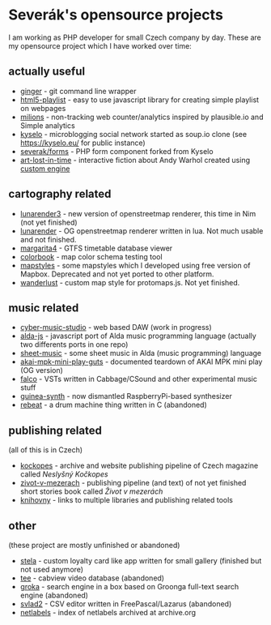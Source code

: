 # Severák's opensource projects

I am working as PHP developer for small Czech company by day. These are my opensource project which I have worked over time:

## actually useful

- [ginger](https://github.com/severak/ginger) - git command line wrapper
- [html5-playlist](https://github.com/severak/html5-playlist) - easy to use javascript library for creating simple playlist on webpages
- [milions](https://tildegit.org/severak/millions) - non-tracking web counter/analytics inspired by plausible.io and Simple analytics
- [kyselo](https://bitbucket.org/severak/kyselo/src) - microblogging social network started as soup.io clone (see https://kyselo.eu/ for public instance)
- [severak/forms](https://github.com/severak/forms) - PHP form component forked from Kyselo
- [art-lost-in-time](https://tildegit.org/severak/art-lost-in-time) - interactive fiction about Andy Warhol created using [custom engine](https://tildegit.org/severak/hagen)

## cartography related

- [lunarender3](https://github.com/severak/lunarender3) - new version of openstreetmap renderer, this time in Nim (not yet finished)
- [lunarender](https://github.com/severak/lunarender) - OG openstreetmap renderer written in lua. Not much usable and not finished.
- [margarita4](https://github.com/severak/margarita4) - GTFS timetable database viewer
- [colorbook](https://github.com/severak/colorbook) - map color schema testing tool
- [mapstyles](https://github.com/severak/mapstyles) - some mapstyles which I developed using free version of Mapbox. Deprecated and not yet ported to other platform.
- [wanderlust](https://github.com/severak/wanderlust) - custom map style for protomaps.js. Not yet finished.

## music related

- [cyber-music-studio](https://github.com/severak/cyber-music-studio) - web based DAW (work in progress)
- [alda-js](https://github.com/severak/alda-js) - javascript port of Alda music programming language (actually two differents ports in one repo)
- [sheet-music](https://github.com/severak/sheet-music) - some sheet music in Alda (music programming) language
- [akai-mpk-mini-play-guts](https://github.com/severak/akai-mpk-mini-play-guts) - documented teardown of AKAI MPK mini play (OG version)
- [falco](https://tildegit.org/severak/falco) - VSTs written in Cabbage/CSound and other experimental music stuff
- [guinea-synth](https://tildegit.org/severak/guinea-synth) - now dismantled RaspberryPi-based synthesizer
- [rebeat](https://github.com/severak/rebeat) - a drum machine thing written in C (abandoned)

## publishing related

(all of this is in Czech)

- [kockopes](https://github.com/kockopes/kockopes.github.io) - archive and website publishing pipeline of Czech magazine called *Neslyšný Kočkopes*
- [zivot-v-mezerach](https://github.com/svita-cz/zivot-v-mezerach) - publishing pipeline (and text) of not yet finished short stories book called *Život v mezerách* 
- [knihovny](https://github.com/svita-cz/knihovny) - links to multiple libraries and publishing related tools

## other

(these project are mostly unfinished or abandoned)

- [stela](https://tildegit.org/severak/stela) - custom loyalty card like app written for small gallery (finished but not used anymore)
- [tee](https://github.com/severak/tee) - cabview video database (abandoned)
- [groka](https://github.com/severak/groka) - search engine in a box based on Groonga full-text search engine (abandoned)
- [svlad2](https://github.com/severak/svlad2) - CSV editor written in FreePascal/Lazarus (abandoned)
- [netlabels](https://github.com/severak/netlabels) - index of netlabels archived at archive.org
